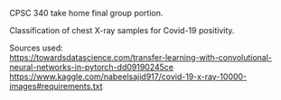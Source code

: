 CPSC 340 take home final group portion.

Classification of chest X-ray samples for Covid-19 positivity. 
  
Sources used:  
https://towardsdatascience.com/transfer-learning-with-convolutional-neural-networks-in-pytorch-dd09190245ce  
https://www.kaggle.com/nabeelsajid917/covid-19-x-ray-10000-images#requirements.txt
